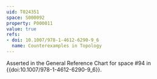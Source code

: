 ```yaml
---
uid: T024351
space: S000092
property: P000011
value: true
refs:
- doi: 10.1007/978-1-4612-6290-9_6
  name: Counterexamples in Topology
---
```


Asserted in the General Reference Chart for space #94 in
{{doi:10.1007/978-1-4612-6290-9_6}}.
